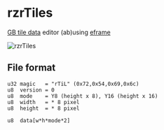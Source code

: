# rzrTiles

[GB tile data](https://gbdev.io/pandocs/Tile_Data.html) editor (ab)using [eframe](https://github.com/emilk/egui/tree/master/crates/eframe)

![rzrTiles](assets/rzrtiles.gif)

## File format
```
u32 magic   = "rTiL" (0x72,0x54,0x69,0x6c)
u8  version = 0
u8  mode    = Y8 (height x 8), Y16 (height x 16)
u8  width   = * 8 pixel
u8  height  = * 8 pixel

u8  data[w*h*mode*2]
```